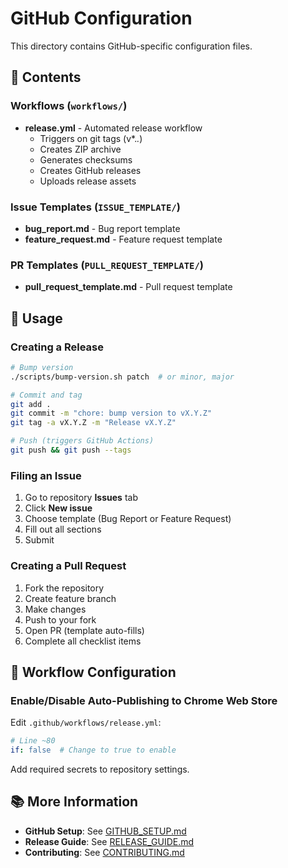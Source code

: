 # GitHub Configuration

This directory contains GitHub-specific configuration files.

## 📁 Contents

### Workflows (`workflows/`)
- **release.yml** - Automated release workflow
  - Triggers on git tags (v*.*.*)
  - Creates ZIP archive
  - Generates checksums
  - Creates GitHub releases
  - Uploads release assets

### Issue Templates (`ISSUE_TEMPLATE/`)
- **bug_report.md** - Bug report template
- **feature_request.md** - Feature request template

### PR Templates (`PULL_REQUEST_TEMPLATE/`)
- **pull_request_template.md** - Pull request template

## 🚀 Usage

### Creating a Release

```bash
# Bump version
./scripts/bump-version.sh patch  # or minor, major

# Commit and tag
git add .
git commit -m "chore: bump version to vX.Y.Z"
git tag -a vX.Y.Z -m "Release vX.Y.Z"

# Push (triggers GitHub Actions)
git push && git push --tags
```

### Filing an Issue

1. Go to repository **Issues** tab
2. Click **New issue**
3. Choose template (Bug Report or Feature Request)
4. Fill out all sections
5. Submit

### Creating a Pull Request

1. Fork the repository
2. Create feature branch
3. Make changes
4. Push to your fork
5. Open PR (template auto-fills)
6. Complete all checklist items

## 🔧 Workflow Configuration

### Enable/Disable Auto-Publishing to Chrome Web Store

Edit `.github/workflows/release.yml`:

```yaml
# Line ~80
if: false  # Change to true to enable
```

Add required secrets to repository settings.

## 📚 More Information

- **GitHub Setup**: See [GITHUB_SETUP.md](../GITHUB_SETUP.md)
- **Release Guide**: See [RELEASE_GUIDE.md](../RELEASE_GUIDE.md)
- **Contributing**: See [CONTRIBUTING.md](../CONTRIBUTING.md)
